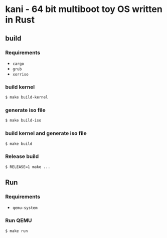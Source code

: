 # kani - 64 bit multiboot toy OS written in Rust

## build

### Requirements

- `cargo`
- `grub`
- `xorriso`

### build kernel

```sh
$ make build-kernel
```

### generate iso file

```sh
$ make build-iso
```

### build kernel and generate iso file

```sh
$ make build
```

### Release build

```sh
$ RELEASE=1 make ...
```

## Run

### Requirements

- `qemu-system`

### Run QEMU

```sh
$ make run
```
